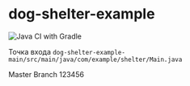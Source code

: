 # dog-shelter-example
![Java CI with Gradle](https://github.com/DmitriiPodlesnykh/dog-shelter-example/workflows/Java%20CI%20with%20Gradle/badge.svg?branch=master)

Точка входа 
<code>dog-shelter-example-main/src/main/java/com/example/shelter/Main.java</code>


Master
Branch
123456

